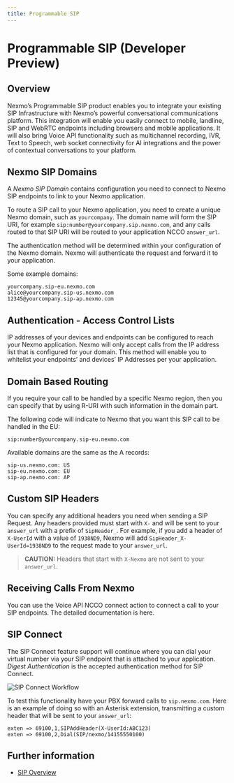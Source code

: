 ```yaml
---
title: Programmable SIP
---
```


# Programmable SIP (Developer Preview)

## Overview

Nexmo’s Programmable SIP product enables you to integrate your existing SIP Infrastructure with Nexmo’s powerful conversational communications platform. This integration will enable you easily connect to mobile, landline, SIP and WebRTC endpoints including browsers and mobile applications. It will also bring Voice API functionality such as multichannel recording, IVR, Text to Speech, web socket connectivity for AI integrations and the power of contextual conversations to your platform.

## Nexmo SIP Domains

A _Nexmo SIP Domain_ contains configuration you need to connect to Nexmo SIP endpoints to link to your Nexmo application.

To route a SIP call to your Nexmo application, you need to create a unique Nexmo domain, such as `yourcompany`. The domain name will form the SIP URI, for example `sip:number@yourcompany.sip.nexmo.com`, and any calls routed to that SIP URI will be routed to your application NCCO `answer_url`.

The authentication method will be determined within your configuration of the Nexmo domain. Nexmo will authenticate the request and forward it to your application.

Some example domains:

``` text
yourcompany.sip-eu.nexmo.com
alice@yourcompany.sip-us.nexmo.com
12345@yourcompany.sip-ap.nexmo.com
```

## Authentication - Access Control Lists

IP addresses of your devices and endpoints can be configured to reach your Nexmo application. Nexmo will only accept calls from the IP address list that is configured for your domain. This method will enable you to whitelist your endpoints’ and devices’ IP Addresses per your application.

## Domain Based Routing

If you require your call to be handled by a specific Nexmo region, then you can specify that by using R-URI with such information in the domain part.

The following code will indicate to Nexmo that you want this SIP call to be handled in the EU:

``` text
sip:number@yourcompany.sip-eu.nexmo.com
```

Available domains are the same as the A records:

``` text
sip-us.nexmo.com: US
sip-eu.nexmo.com: EU
sip-ap.nexmo.com: AP
```

## Custom SIP Headers

You can specify any additional headers you need when sending a SIP Request. Any headers provided must start with `X-` and will be sent to your `answer_url` with a prefix of `SipHeader_`. For example, if you add a header of `X-UserId` with a value of `1938ND9`, Nexmo will add `SipHeader_X-UserId=1938ND9` to the request made to your `answer_url`.

> **CAUTION:** Headers that start with `X-Nexmo` are not sent to your `answer_url`.

## Receiving Calls From Nexmo

You can use the Voice API NCCO connect action to connect a call to your SIP endpoints. The detailed documentation is here.

## SIP Connect

The SIP Connect feature support will continue where you can dial your virtual number via your SIP endpoint that is attached to your application. _Digest Authentication_ is the accepted authentication method for SIP Connect.

![SIP Connect Workflow](/assets/images/workflow_sip_connect.png)

To test this functionality have your PBX forward calls to `sip.nexmo.com`. Here is an example of doing so with an Asterisk extension, transmitting a custom header that will be sent to your `answer_url`:

``` text
exten => 69100,1,SIPAddHeader(X-UserId:ABC123)
exten => 69100,2,Dial(SIP/nexmo/14155550100)
```

## Further information

* [SIP Overview](/voice/sip/overview)
